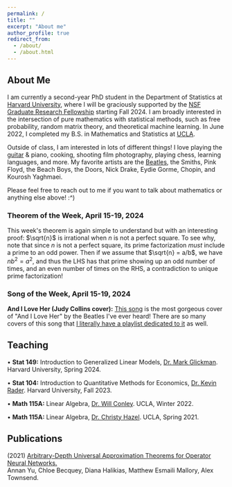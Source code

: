 ```yaml
---
permalink: /
title: ""
excerpt: "About me"
author_profile: true
redirect_from: 
  - /about/
  - /about.html
---
```

## About Me

I am currently a second-year PhD student in the Department of Statistics at [Harvard University](https://statistics.fas.harvard.edu/), where I will be graciously supported by the [NSF Graduate Research Fellowship](https://www.nsfgrfp.org/) starting Fall 2024. I am broadly interested in the intersection of pure mathematics with statistical methods, such as free probability, random matrix theory, and theoretical machine learning. In June 2022, I completed my B.S. in Mathematics and Statistics at [UCLA](https://ww3.math.ucla.edu/).

Outside of class, I am interested in lots of different things! I love playing the [guitar](https://mattesmaili.github.io/files/guitar.png) & piano, cooking, shooting film photography, playing chess, learning languages, and more. My favorite artists are the [Beatles](https://open.spotify.com/playlist/07ZKf7841juhmGlI6LMfBd?si=4511ac89f1d14618), the Smiths, Pink Floyd, the Beach Boys, the Doors, Nick Drake, Eydie Gorme, Chopin, and Kourosh Yaghmaei.

Please feel free to reach out to me if you want to talk about mathematics or anything else above! :^)

### Theorem of the Week, April 15-19, 2024

This week's theorem is again simple to understand but with an interesting proof: $\sqrt{n}$ is irrational when $n$ is not a perfect square. To see why, note that since $n$ is not a perfect square, its prime factorization *must* include a prime to an odd power. Then if we assume that $\sqrt{n} = a/b$, we have $nb^2 = a^2$, and thus the LHS has that prime showing up an odd number of times, and an even number of times on the RHS, a contradiction to unique prime factorization!

### Song of the Week, April 15-19, 2024

**And I Love Her (Judy Collins cover):** [This song](https://open.spotify.com/track/4pfKv9x0LJulFEf84iZ99b?si=5f4ffd80ddec429e) is the most gorgeous cover of "And I Love Her" by the Beatles I've ever heard! There are so many covers of this song that [I literally have a playlist dedicated to it](https://open.spotify.com/playlist/3kdRk6a6ysetLo8wETS0ey?si=bb7c5546799f4888) as well.


## Teaching
• **Stat 149:** Introduction to Generalized Linear Models, [Dr. Mark Glickman](http://www.glicko.net/). Harvard University, Spring 2024.

• **Stat 104:** Introduction to Quantitative Methods for Economics, [Dr. Kevin Rader](https://statistics.fas.harvard.edu/people/kevin-rader). Harvard University, Fall 2023.

• **Math 115A:** Linear Algebra, [Dr. Will Conley](https://www.math.ucla.edu/~wconley/). UCLA, Winter 2022.

• **Math 115A:** Linear Algebra, [Dr. Christy Hazel](https://christyhazel.github.io/). UCLA, Spring 2021.

## Publications

(2021) [Arbitrary-Depth Universal Approximation Theorems for Operator Neural Networks.](https://arxiv.org/abs/2109.11354)  
Annan Yu, Chloe Becquey, Diana Halikias, Matthew Esmaili Mallory, Alex Townsend.

